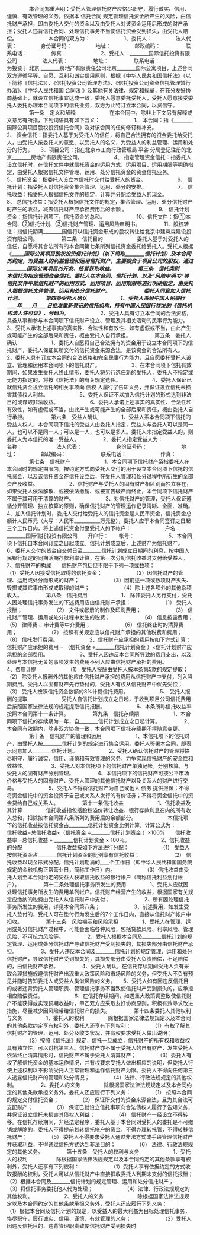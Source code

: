
 



　　
　　本合同郑重声明：受托人管理信托财产应恪尽职守，履行诚实、信用、谨慎、有效管理的义务。依据本
信托合同
规定管理信托资金所产生的风险，由信托财产承担，即由委托人交付的资金以及由受托人对该资金运用后形成的财产承担；受托人违背信托合同、处理信托事务不当使信托资金受到损失，由受托人赔偿。　　
　　
　　本合同的双方为：　　
　　
　　1、委托人：
　　
　　法人代表：
　　
　　身份证号码：
　　
　　地址：
　　
　　邮政编码：
　　
　　 联系电话：
　　
　　传真：　　
　　
　　2、受托人：________国际信托投资有限公司
　　
　　 法人代表：
　　
　　 地址：
　　
　　 联系电话：　　
　　
　　为投资于
北京
________房地产有限责任公司北京________国际公寓项目，上述合同双方遵循平等、自愿、互利和诚实信用原则，根据《中华人民共和国信托法》（以下简称《信托法》）、《信托投资公司管理办法》、《信托投资公司资金信托管理暂行办法》、《中华人民共和国
合同法
》及其他有关法律、规定和规章，在充分友好协商基础上，就设立信托事宜达成一致，委托人愿意委托受托人，受托人愿意接受委托人委托办理本合同项下的信托业务，双方为此特订立本合同，以资信守。
　　
　　第一条　定义和解释　　
　　
　　在本合同中，除非上下文另有解释或文意另有所指，下列词语具有如下含义：　　
　　
　　1、 本合同：指《________国际公寓项目股权投资信托合同》及对该合同的任何修订和补充。　　
　　
　　2、 资金信托：指委托人基于对受托人的信任，将自己合法拥有的资金委托给受托人，由受托人按委托人的意愿、以受托人的名义，为受益人的利益管理、运用和处分的行为。　　3．项目公司：指在北京市工商行政管理局
平谷
分局登记注册的北京________房地产有限责任公司。　　
　　
　　4、 指定管理资金信托：指委托人设立信托时，在信托文件中就信托资金的运用方式、运用项目、运用期限等明确指定，由受托人根据信托文件管理、运用、处分信托资金的资金信托业务。　　
　　
　　5、 信托资金：指委托人设立本信托时交付给受托人的资金。　　
　　
　　6、 信托计划：指受托人对信托资金集合管理、运用、处分的安排。　　
　　
　　7、 信托收益：指受托人根据信托文件的规定，计算并分配给受益人的现金。　　
　　
　　8、 总信托收益：指受托人根据信托文件的规定，集合管理、运用、处分信托财产时产生的收益，减去信托财产应承担费用后的余额 。　　
　　
　　9、 信托计划资金：指信托计划项下，信托资金的总和。　　
　　
　　10、信托文件：指①本合同、②信托计划、③信托财产管理、运用风险申明书。
　　
　　11、股权转让：指信托期满________国信将以信托资金形成的股权转让给北京中建岚森建设投资有限公司。
　　
　　第二条　信托目的　　
　　
　　委托人基于对受托人的信任，自愿将其合法所有的本合同第七条所列信托资金委托给受托人。受托人根据《________国际公寓项目股权投资信托计划》（以下简称________信托计划）及本合同的约定，为受益人的利益管理和运用信托财产，主要投资于项目公司的股权，通过________国际公寓项目的开发、经营获取收益。
　　
　　第三条　信托类别　　
　　
　　本信托为指定管理资金信托。委托人在本合同、________信托计划，以及“风险申明书”等信托文件中就信托财产的运用方式、运用项目、运用期限等进行明确指定，由受托人根据信托文件管理、运用和处分信托财产。　　
　　
　　委托人同意加入信托计划。
　　
　　第四条受托人确认　　
　　
　　1、受托人系经中国人民银行____年____月____日批准重新登记的信托机构，持有中国人民银行核发的《信托机构法人许可证》，号码为___________。　　
　　
　　2、受托人具有订立本合同的合法资格，具备从事和参与本合同项下信托财产设立、管理及其相关活动的民事行为能力。　　
　　
　　3、受托人承诺上述事实的真实性、合法性和有效性，如有虚假或不当，由此产生或可能产生的全部后果和责任，概由受托人自行承担。
　　
　　第五条　委托人确认　　
　　
　　1、委托人自愿将自己合法拥有的资金用于设立本合同项下的信托财产，委托人保证其所交付的信托资金来源合法，是该资金的合法所有人。　　
　　
　　2、委托人具有订立本合同的合法资格和完全民事行为能力，且自愿委托受托人设立、管理和运用本合同项下的信托财产。　　
　　
　　3、在本合同项下信托有效期间，如果发生受托人终止情形，委托人将另行选任新的受托人，委托人不指定或无能力指定的，将按《信托法》的有关规定选任。　　
　　
　　4、委托人保证已就信托资金设立信托的相关事项向
债权
人履行了告知义务，并保证设立信托未损害其债权人利益。　　
　　
　　5、委托人保证不以加入信托计划的形式达到非法目的或谋取非法收益。　　
　　
　　6、委托人承诺上述事实的真实性、合法性和有效性，如有虚假或不当，由此产生或可能产生的全部后果和责任，概由委托人自行承担。
　　
　　第六条　受益人确认
　　
　　1、受益人系本合同项下信托的受益人权人，本合同项下信托的受益人由委托人指定，受益人与委托人可以是同一人，也可以不是同一人；可以是一人，也可以是多人。委托人未指定受益人的，则委托人为本信托的唯一受益人。
　　
　　2、委托人指定受益人为：　　
　　
　　名称：　　
　　
　　法人代表：　　
　　
　　身份证号码：　　
　　
　　地址：
　　
　　邮政编码：　　
　　
　　联系电话：　　
　　
　　传真：
　　
　　第七条　信托财产　　
　　
　　1、本合同项下信托财产系指委托人在本合同时的规定期限内，按约定方式向受托人交付的用于设立本合同项下信托的信托资金，以及该信托资金在信托设立后，在受托人管理和处分过程中所衍生的全部资产及收益。　　
　　
　　2、信托财产与受托人的固有财产相区别而独立存在，如果受托人依法解散、或被依法撤销、或被宣告破产而终止，本合同项下信托财产不属于其可用于清算的财产。　　
　　
　　3、对信托财产的管理，受托人保证遵循分开管理、独立核算的原则，确保信托财产的管理运作记录清晰、全面、准确。　　
　　
　　4、加入信托计划时，委托人交付给受托人的信托资金是人民币资金，信托资金总额计人民币元（大写：人民币___________万元整），委托人应于本合同签订之日起三个工作日内，将上述信托资金付至受托人如下帐户：　　
　　
　　户名：________国际信托投资有限公司　　开户行：　　帐号：　　
　　
　　5、本合同项下信托自本合同订立之日起成立。信托计划成立后，上述财产为信托财产。　　
　　
　　6、委托人交付的资金自交付日至________信托计划成立日期间的利息，按中国人民银行规定的同期活期存款利率计算，在第一次分配信托收益时支付给受益人。　　
　　
　　7、信托财产的构成　　信托财产包括但不限于下列一项或数项：　　
　　
　　（1）受托人因接受信托取得的信托资金；　　
　　
　　（2）因信托财产的管理、运用或处分而形成的财产；　　
　　
　　（3）因前述一项或数项财产灭失、毁损或其它事由形成或取得的财产；　　
　　
　　（4）除上述各项外的其他杂项收入。
　　
　　第八条　信托费用　　
　　
　　1、 除非委托人另行支付，受托人因处理信托事务发生的下述费用应由信托财产承担：　　
　　
　　（1） 受托人报酬；　　
　　
　　（2） 文件或帐册的制作及印刷费用；　　
　　
　　（3） 信托财产管理、运用或处分过程中发生的税费；　　
　　
　　（4） 信息披露费用；　　
　　
　　（5）
律师费
、审计费等中介费用；　　
　　
　　（6） 信托终止时的清算费用；　　
　　
　　（7） 按照有关规定应以信托财产承担的其他税费和费用；　　
　　
　　（8） 信托发行费用。　　
　　
　　2、信托财产应承担的费用按如下方式计算：　　
　　
　　信托财产应承担的费用 = （信托资金 ÷________信托计划资金 ）×信托计划财产应承担的全部费用。　　
　　
　　3、受托人因违反本合同所导致的费用支出，以及处理与本信托无关的事项发生的费用不列入应由信托财产承担的费用。　　
　　
　　4、费用计提　　
　　
　　（1） 受托人报酬由受托人按本条第5款的规定提取；　　
　　
　　（2） 除受托人报酬外的其他应由信托财产承担的费用从信托财产中支付，列入当期费用。受托人以固有财产先行垫付的，受托人有权从信托财产中优先受偿；　　
　　
　　（3） 受托人按照信托资金数额的3%计提信托费用。　　 
　　
　　5、 受托人报酬的提取　　
　　
　　受托人自信托计划成立之日起，于收到项目公司信托费用后按照国家法律法规的规定提取信托报酬。　　
　　
　　6、本条所称信托收益率按照本合同第十一条计算。
　　
　　第九条　信托存续期　　
　　
　　1、本合同项下信托的存续期为一年，自________信托计划成立之日起计算。
　　
　　2、本合同有效期内，除非双方协商一致，本合同项下信托存续期不得随意变更。
　　
　　第十条　信托财产的管理和运用　　
　　
　　1、本信托项下的信托财产，由受托人按________信托计划的规定进行集合运用。委托人签署本合同，即表示同意加入________信托计划。　　
　　
　　2、受托人确认信托财产的管理将恪尽职守，履行诚实、信用、谨慎和有效管理的义务，力争实现信托财产的安全性和效益性。
　　
　　3、受托人对本信托项下的信托财产单独记帐，分别核算，与受托人的固有财产分别管理。
　　
　　4、本信托项下的信托财产可按公平市场价格与受托人的固有财产、受托人管理的其他信托财产以及关系人的财产进行交易。　　
　　
　　5、受托人不得将信托财产为自己或他人
债务
提供担保；不得将资金信托中的资金投资于自己或关系人发行的有价证券；不得将资金信托中的资金贷给自己或关系人。
　　
　　第十一条信托收益　　
　　
　　1、信托收益及其计算
　　
　　信托收益指包括股权溢价转让收益、银行存款利息在内的所有收入总和，扣除按本合同第八条所列的费用后的余额部分。　　
　　
　　本信托项下的信托收益按信托资金占________信托计划资金比例计算，计算公式为：　　
　　
　　信托收益=总信托收益×（信托资金 ÷________信托计划资金 ）×100%　　信托收益率 =总信托收益 ÷ ________信托计划资金 × 100％。　　
　　
　　2、信托收益的分配　　
　　
　　信托收益按如下方法进行分配：　　
　　
　　（1） 受益人按信托资金占________信托计划资金的比例享有信托收益；　　
　　
　　（2） 信托收益以现金形式分配。信托计划期满的____个工作日（即中华人民共和国国务院规定的金融机构正常营业日，简称工作日）内。　　
　　
　　（3）信托收益由受托人划至本合同约定的受益人获取信托收益的银行帐户（简称信托利益划付帐户）。
　　
　　第十二条处理信托事务所发生的费用
　　
　　1、受托人应就因处理信托事务所发生的费用单列帐户。信托财产经营产生的收益，根据国家有关规定应缴纳的税费由受托人从信托财产中支付；　　
　　
　　2、所有因处理信托事务所发生的费用，详见本合同第八条；　　
　　
　　3、前述费用，如发生受托人垫付的，受托人可在垫付行为发生后的7个工作日内，直接从信托财产帐户中扣收。
　　
　　第十三条　风险揭示和风险承担
　　
　　1、受托人在管理、运用或处分信托财产过程中，可能会面临各种风险，包括贷款风险、利率风险、管理风险、不可抗力风险等。
　　
　　2、受托人根据本合同及________信托计划的规定管理、运用或处分信托财产导致信托财产受到损失的，其损失部分由信托财产承担。
　　
　　3、受托人违反本合同及________信托计划的规定管理、运用和处分信托财产，导致信托财产受到损失的，其损失部分由受托人负责赔偿，不足赔偿的，由信托财产承担。
　　
　　4、受托人确认，在信托存续期间受托人负有采取合理措施规避信托财产出现重大政策风险和市场风险的义务，但受托人不负有预见并随时告知委托人或受益人类似风险的义务。　　5、受托人如有因违反信托目的或者违背受托人管理职责、管理信托事务不当致使信托财产受到损失的，应承担相应赔偿责任。　　
　　
　　6、在信托存续期间，如遇重大政策调整致使信托财产不能获得或实现预期收益时，甲乙双方应采取友好协商原则，积极有效寻求改进措施，尽量减少因风险带给信托财产的损失。
　　
　　第十四条委托人其他权利与义务
　　
　　1、委托人的权利
　　
　　除根据国家法律法规规定以及本合同的其他条款约定享有权利外，委托人还享有下列权利： 
　　
　　（1）有权了解其信托财产的管理、运用、处分及收支状况，并有权要求受托人做出说明； 
　　
　　（2）按照《信托法》规定，信托一旦成立，信托财产的所有权和收益权具有独立性，可以对抗第三人。信托财产亦不属于受托人的自有财产，发生受托人依法终止清算情形时，信托财产不属于受托人清算财产； 
　　
　　（3）委托人有权了解信托资金的基本运作情况，并有权要求受托人做出相应的说明，但委托人行使上述权利以不影响受托人正常管理和运作信托财产为限。委托人不得向任何第三人透露信托财产的管理和处分情况；
　　
　　（4）法律、行政法规规定的其他权利。
　　
　　2、委托人的义务
　　
　　除根据国家法律法规规定以及本合同约定的其他条款承担义务外，委托人还应履行下列义务： 
　　
　　（1） 按照本合同的规定交付信托资金； 
　　
　　（2） 保证所交付的资金来源合法，且为其合法可支配财产； 
　　
　　（3） 保证已就设立信托事项向合法债权人履行了告知义务，并保证设立信托未损害其债权人利益； 
　　
　　（4） 信托财产一经设立不得转移。在信托存续期间，非经法定程序，委托人基于本合同对受托人的委托是不可撤销或解除的，委托人不得提前划转信托帐户的资金，不得办理转托管，不得转移信托财产； 
　　
　　（5） 委托人不得要求受托人通过非法方式或手段管理信托财产并获取利益，不得通过信托方式达到非法目的； 
　　
　　（6） 法律、行政法规规定的其他义务。
　　
　　第十五条　受托人的权利与义务　　
　　
　　1、受托人的权利　
　　
　　除根据国家法律法规规定以及本合同约定的其他条款享有权利外，受托人还享有下列权利：　　
　　
　　（1）受托人享有依据约定的方式收取报酬的权利，受托人可以从信托财产中直接扣收委托人到期未支付的信托报酬；　　
　　
　　（2）根据本合同及________信托计划的规定管理、运用和处分信托财产；　　
　　
　　（3）将信托事务委托他人代为处理；　　
　　
　　（4）法律、行政法规规定的其他权利。　　
　　
　　2、受托人的义务　　
　　
　　除根据国家法律法规规定以及本合同约定的其他条款承担义务外，受托人还应履行下列义务：　　
　　
　　（1）根据本合同及信托计划的规定，以受益人的最大利益为目标处理信托事务，恪尽职守，履行诚实、信用、谨慎、有效管理的义务；　　
　　
　　（2）受托人因违反信托目的、违背管理职责致使信托财产受到损失时
 


 

 
 
 
 
 
  


  
 

  


  


  
 
 
 
 

